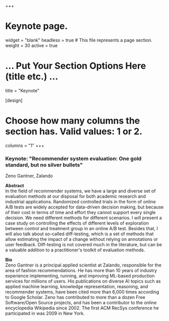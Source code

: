 +++
# Keynote page.
widget = "blank"
headless = true  # This file represents a page section.
weight = 30
active = true

# ... Put Your Section Options Here (title etc.) ...
title = "Keynote"

[design]
  # Choose how many columns the section has. Valid values: 1 or 2.
  columns = "1"
+++

### Keynote: "Recommender system evaluation: One gold standard, but no silver bullets"
Zeno Gantner, Zalando

**Abstract**     
In the field of recommender systems, we have a large and diverse set of evaluation methods at our disposal for both academic research and industrial applications.
Randomized controlled trials in the form of online A/B tests are widely accepted for data-driven decision making, but because of their cost in terms of time and effort they cannot support every single decision. We need different methods for different scenarios.
I will present a case study on controlling the effects of different levels of exploration between control and treatment group in an online A/B test.
Besides that, I will also talk about so-called diff-testing, which is a set of methods that allow estimating the impact of a change without relying on annotations or user feedback. Diff-testing is not covered much in the literature, but can be a valuable addition to a practitioner's toolkit of evaluation methods.


**Bio**  
Zeno Gantner is a principal applied scientist at Zalando, responsible for the area of fashion recommendations. He has more than 10 years of industry experience implementing, running, and improving ML-based production services for millions of users. His publications on diverse AI topics such as applied machine learning, knowledge representation, reasoning, and recommender systems, have been cited more than 6,000 times according to Google Scholar. Zeno has contributed to more than a dozen Free Software/Open Source projects, and has been a contributor to the online encyclopedia Wikipedia since 2002. The first ACM RecSys conference he participated in was 2009 in New York.

